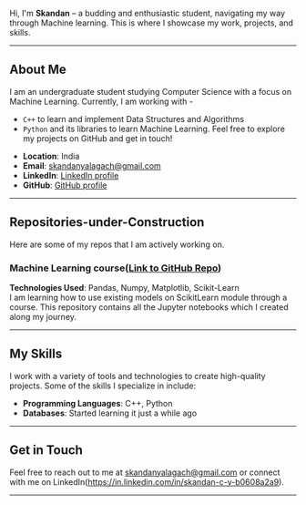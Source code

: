 

Hi, I'm **Skandan** – a budding and enthusiastic student, navigating my way through Machine learning. This is where I showcase my work, projects, and skills.

---

## About Me

I am an undergraduate student studying Computer Science with a focus on Machine Learning. Currently, I am working with - 
  * `C++` to learn and implement Data Structures and Algorithms
  * `Python` and its libraries to learn Machine Learning.
Feel free to explore my projects on GitHub and get in touch!

- **Location**: India
- **Email**: skandanyalagach@gmail.com
- **LinkedIn**: [LinkedIn profile](https://in.linkedin.com/in/skandan-c-y-b0608a2a9)
- **GitHub**: [GitHub profile](https://github.com/skandanyal)

---

## Repositories-under-Construction

Here are some of my repos that I am actively working on.

### Machine Learning course([Link to GitHub Repo](https://github.com/skandanyal/Machine-Learning-course))
**Technologies Used**: Pandas, Numpy, Matplotlib, Scikit-Learn  
I am learning how to use existing models on ScikitLearn module through a course. This repository contains all the Jupyter notebooks which I created along my journey. 

---

## My Skills

I work with a variety of tools and technologies to create high-quality projects. Some of the skills I specialize in include:

- **Programming Languages**: C++, Python 
- **Databases**: Started learning it just a while ago

--- 

## Get in Touch

Feel free to reach out to me at  [skandanyalagach@gmail.com](mailto:skandanyalagach@gmail.com) or connect with me on LinkedIn(https://in.linkedin.com/in/skandan-c-y-b0608a2a9).

---

